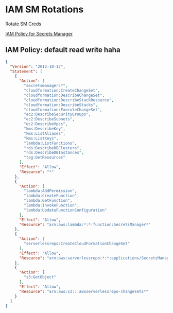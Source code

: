 # IAM SM Rotations

[Rotate SM Creds](https://aws.amazon.com/blogs/security/rotate-amazon-rds-database-credentials-automatically-with-aws-secrets-manager/)

[IAM Policy for Secrets Manager](https://docs.aws.amazon.com/mediaconnect/latest/ug/iam-policy-examples-asm-secrets.html)

## IAM Policy: default read write haha

```json
{
  "Version": "2012-10-17",
  "Statement": [
    {
      "Action": [
        "secretsmanager:*",
        "cloudformation:CreateChangeSet",
        "cloudformation:DescribeChangeSet",
        "cloudformation:DescribeStackResource",
        "cloudformation:DescribeStacks",
        "cloudformation:ExecuteChangeSet",
        "ec2:DescribeSecurityGroups",
        "ec2:DescribeSubnets",
        "ec2:DescribeVpcs",
        "kms:DescribeKey",
        "kms:ListAliases",
        "kms:ListKeys",
        "lambda:ListFunctions",
        "rds:DescribeDBClusters",
        "rds:DescribeDBInstances",
        "tag:GetResources"
      ],
      "Effect": "Allow",
      "Resource": "*"
    },
    {
      "Action": [
        "lambda:AddPermission",
        "lambda:CreateFunction",
        "lambda:GetFunction",
        "lambda:InvokeFunction",
        "lambda:UpdateFunctionConfiguration"
      ],
      "Effect": "Allow",
      "Resource": "arn:aws:lambda:*:*:function:SecretsManager*"
    },
    {
      "Action": [
        "serverlessrepo:CreateCloudFormationChangeSet"
      ],
      "Effect": "Allow",
      "Resource": "arn:aws:serverlessrepo:*:*:applications/SecretsManager*"
    },
    {
      "Action": [
        "s3:GetObject"
      ],
      "Effect": "Allow",
      "Resource": "arn:aws:s3:::awsserverlessrepo-changesets*"
    }
  ]
}
```

